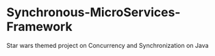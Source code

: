 # Synchronous-MicroServices-Framework
Star wars themed project on Concurrency and Synchronization on Java
